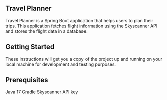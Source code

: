 ## Travel Planner
Travel Planner is a Spring Boot application that helps users to plan their trips. This application fetches flight information using the Skyscanner API and stores the flight data in a database.

## Getting Started
These instructions will get you a copy of the project up and running on your local machine for development and testing purposes.

## Prerequisites
Java 17
Gradle
Skyscanner API key
